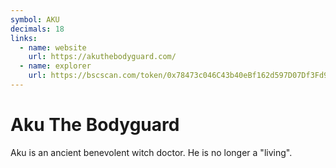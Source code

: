 ```yaml
---
symbol: AKU
decimals: 18
links:
  - name: website
    url: https://akuthebodyguard.com/
  - name: explorer
    url: https://bscscan.com/token/0x78473c046C43b40eBf162d597D07Df3Fd9584923
---
```


# Aku The Bodyguard

Aku is an ancient benevolent witch doctor. He is no longer a "living".
